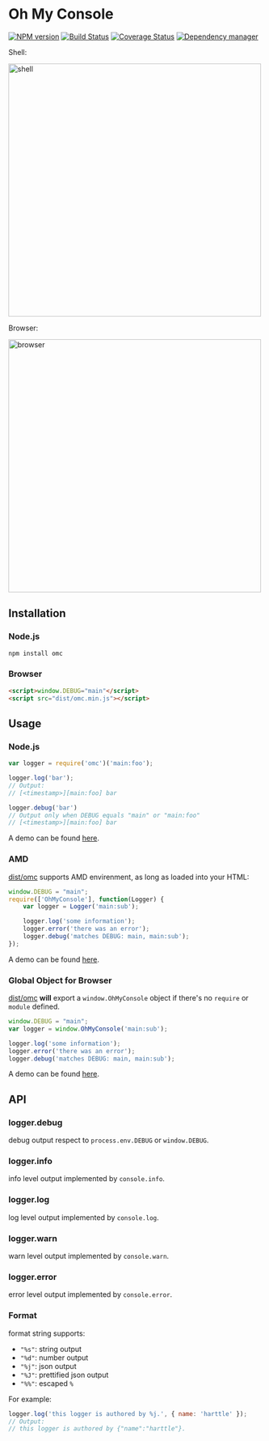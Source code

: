 # Oh My Console

[![NPM version](https://img.shields.io/npm/v/omc.svg?style=flat)](https://www.npmjs.org/package/oh-my-console)
[![Build Status](https://travis-ci.org/psfe/oh-my-console.svg?branch=master)](https://travis-ci.org/psfe/oh-my-console)
[![Coverage Status](https://coveralls.io/repos/github/psfe/oh-my-console/badge.svg?branch=master)](https://coveralls.io/github/psfe/oh-my-console?branch=master)
[![Dependency manager](https://img.shields.io/david/psfe/oh-my-console.svg?style=flat)](https://david-dm.org/psfe/oh-my-console)

Shell:

<img width="500" alt="shell" src="https://cloud.githubusercontent.com/assets/4427974/18906370/e5d7cafc-8599-11e6-8c98-6bb7f7dbaec9.png">

Browser:

<img width="500" alt="browser" src="https://cloud.githubusercontent.com/assets/4427974/18906374/e81c1dae-8599-11e6-92e9-37db35ee8a2a.png">

## Installation

### Node.js

```bash
npm install omc
```

### Browser

```html
<script>window.DEBUG="main"</script>
<script src="dist/omc.min.js"></script>
```

## Usage

### Node.js

```javascript
var logger = require('omc')('main:foo');

logger.log('bar');
// Output:
// [<timestamp>][main:foo] bar

logger.debug('bar')
// Output only when DEBUG equals "main" or "main:foo"
// [<timestamp>][main:foo] bar
```

A demo can be found [here](demo/node).
 
### AMD

[dist/omc](dist/omc.min.js) supports AMD envirenment,
as long as loaded into your HTML:

```javascript
window.DEBUG = "main";
require(['OhMyConsole'], function(Logger) {
    var logger = Logger('main:sub');

    logger.log('some information');
    logger.error('there was an error');
    logger.debug('matches DEBUG: main, main:sub');
});
```

A demo can be found [here](demo/browser/amd.html).
 
### Global Object for Browser

[dist/omc](dist/omc.min.js) **will** export a
`window.OhMyConsole` object if there's no `require` or `module` defined.

```javascript
window.DEBUG = "main";
var logger = window.OhMyConsole('main:sub');

logger.log('some information');
logger.error('there was an error');
logger.debug('matches DEBUG: main, main:sub');
```

A demo can be found [here](demo/browser/global.html).

## API

### logger.debug

debug output respect to `process.env.DEBUG` or `window.DEBUG`.

### logger.info

info level output implemented by `console.info`.

### logger.log

log level output implemented by `console.log`.

### logger.warn

warn level output implemented by `console.warn`.

### logger.error

error level output implemented by `console.error`.

### Format

format string supports: 

* `"%s"`: string output
* `"%d"`: number output
* `"%j"`: json output
* `"%J"`: prettified json output
* `"%%"`: escaped `%`

For example:

```javascript
logger.log('this logger is authored by %j.', { name: 'harttle' });
// Output:
// this logger is authored by {"name":"harttle"}.
```
